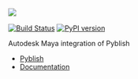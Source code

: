 ### ![][logo]

[![Build Status][travis-image]][travis-link]
[![PyPI version][pypi-image]][pypi-link]

Autodesk Maya integration of Pyblish

- [Pyblish][]
- [Documentation][docs]

[Pyblish]: https://github.com/pyblish/pyblish
[usergroup]: https://groups.google.com/forum/#!forum/pyblish
[docs]: https://github.com/pyblish/pyblish-maya/wiki
[logo]: https://github.com/abstractfactory/pyblish/wiki/images/maya-pyblish.png

[travis-image]: https://travis-ci.org/pyblish/pyblish-maya.svg?branch=master
[travis-link]: https://travis-ci.org/pyblish/pyblish-maya
[pypi-image]: https://badge.fury.io/py/pyblish-maya.svg
[pypi-link]: http://badge.fury.io/py/pyblish-maya